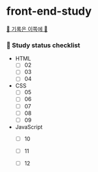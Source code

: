 # front-end-study

[🌻 기록은 이쪽에 🌻](https://velog.io/@yewon0804)

### 📌 Study status checklist

- HTML
  - [ ] 02
  - [ ] 03
  - [ ] 04
  
- CSS
  - [ ] 05
  - [ ] 06
  - [ ] 07
  - [ ] 08
  - [ ] 09

- JavaScript
  - [ ] 10
  - [ ] 11
  - [ ] 12
  
